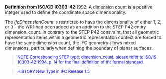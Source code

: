 **Definition from ISO/CD 10303-42**:1992: A dimension count is a positive integer used to define the coordinate space dimensionality.

The _IfcDimensionCount_ is restricted to have the dimensionality of either 1, 2, or 3 - the WR1 had been added as an addition to the STEP P42 entity dimension_count. In contrary to the STEP P42 constraint, that all geometric representation items within a geometric representation context are forced to have the same dimension count, the IFC geometry allows mixed dimensions, particularly when defining the boundary of planar surfaces.

> <font color="#0000FF" size="-1">NOTE Corresponding STEP type:
		dimension_count, please refer to ISO/IS 10303-42:1994, p. 14 for the final
		definition of the formal standard.</font>

> <font color="#0000FF" size="-1">HISTORY New Type in IFC Release
		1.5</font>